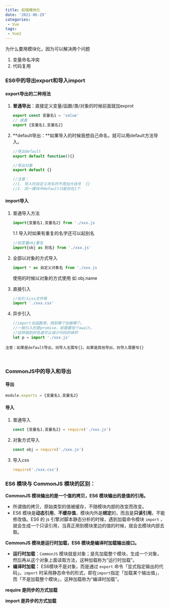 ```yaml
---
title: 前端模块化
date: '2021-06-29'
categories:
 - Vue
tags:
 - Vue2
---
```


为什么要用模块化，因为可以解决两个问题
1. 变量命名冲突
2. 代码复用

### ES6中的导出export和导入import

#### export导出的二种用法

1. **普通导出**：直接定义变量/函数/类/对象的时候前面就加exprot

    ```js
    export const 变量名1 = 'value'
    // 或者
    export {变量名1,变量名2}
    ```

2. **default导出：**如果导入的时候我想自己命名，就可以用default方法导入。

    ```js
    //导出default
    export default function(){}
    
    //导出对象
    export default {} 
    
    //注意：
    //1. 导入时自定义命名时不用加大括号  {}
    //2. 同一模块中default只能存在1个
    ```

#### import导入

1. 普通导入方法

	```js
	import{变量名1,变量名2} from './xxx.js
	```
	
	1.1 导入时如果有重复的名字还可以起别名  
	
	```js
	//如变量obj重名
	import{obj as 别名} from './xxx.js'
	```

2. 全部以对象的方式导入

    ```js
    import * as 自定义对象名 from './xxx.js
    ```

    使用的时候以对象的方式使用   如 obj.name

3. 直接引入
	
	```js
	//如引入css文件等
	import './xxx.css'
	```
	
4. 异步引入
	```js
	//import当函数用，用到哪个加载哪个。
	//一般引入的是promise，前面要加个await。
	//这样做到好处是可以减少代码的体积
	let p = import './xxx.js'	
	```

`注意：如果是default导出，则导入无需写{}。如果是其他导出，则导入需要写{}`



<br>

### CommonJS中的导入和导出

#### 导出  

```js
module.exports = {变量名1,变量名2}
```

#### 导入

1. 普通导入

   ```js
   const {变量名1,变量名2} = require('./xxx.js')
   ```

2. 对象方式导入

   ```js
   const obj = require('./xxx.js')
   ```

3. 导入css

   ```js
   require('./xxx.css')
   ```

   

### **ES6 模块与 CommonJS 模块的区别：**



**CommonJS 模块输出的是一个值的拷贝，ES6 模块输出的是值的引用。**

- 所谓值的拷贝，原始类型的值被缓存，不随模块内部的改变而改变。
- ES6 模块是**动态引用**，**不缓存值**，模块内外是**绑定**的，而且是**只读引用**，不能修改值。ES6 的 js 引擎对脚本静态分析的时候，遇到加载命令模块 `import` ，就会生成一个只读引用，当真正用到模块里边的值的时候，就会去模块内部去取。



**CommonJS 模块是运行时加载，ES6 模块是编译时加载输出接口。**

- **运行时加载**：`CommonJS` 模块就是对象；是先加载整个模块，生成一个对象，然后再从这个对象上面读取方法，这种加载称为“运行时加载”。
- **编译时加载：** ES6模块不是对象，而是通过 `export` 命令「显式指定输出的代码」。`import` 时采用静态命令的形式，即在`import`指定「加载某个输出值」，而「不是加载整个模块」，这种加载称为“编译时加载”。



**require 是同步的方式加载**

**import 是异步的方式加载**
